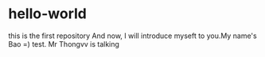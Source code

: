 # hello-world
this is the first repository
And now, I will introduce myseft to you.My name's Bao =)
test. Mr Thongvv is talking
